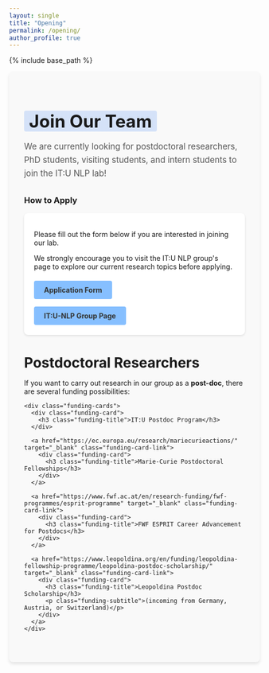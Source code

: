 ```yaml
---
layout: single
title: "Opening"
permalink: /opening/
author_profile: true
---
```


{% include base_path %}

<div class="opening-container">
  <div class="opening-header">
    <h1><span class="highlight">Join Our Team</span></h1>
    <p class="lead">We are currently looking for postdoctoral researchers, PhD students, visiting students, and intern students to join the IT:U NLP lab!</p>
  </div>

  <h3>How to Apply</h3>
  <div class="opening-application">
    <div class="application-card">
      <div class="card-content">
        <p>Please fill out the form below if you are interested in joining our lab.</p>
        <p>We strongly encourage you to visit the IT:U NLP group's page to explore our current research topics before applying.</p>
        <div class="button-container">
          <a href="https://docs.google.com/forms/d/e/1FAIpQLSfVnllFyucGh7IdlUMiz_R7Q4IUucIQqzlyC7KB9Vs7CnDPVQ/viewform" class="btn btn-custom">Application Form</a>
          <a href="https://it-u.at/en/research/research-groups/natural-language-processing/" class="btn btn-custom">IT:U-NLP Group Page</a>
        </div>
      </div>
    </div>
  </div>

  <div class="opening-positions">
    <h1>Postdoctoral Researchers</h1>
    <p>If you want to carry out research in our group as a <strong>post-doc</strong>, there are several funding possibilities:</p>
    
    <div class="funding-cards">
      <div class="funding-card">
        <h3 class="funding-title">IT:U Postdoc Program</h3>
      </div>
      
      <a href="https://ec.europa.eu/research/mariecurieactions/" target="_blank" class="funding-card-link">
        <div class="funding-card">
          <h3 class="funding-title">Marie-Curie Postdoctoral Fellowships</h3>
        </div>
      </a>
      
      <a href="https://www.fwf.ac.at/en/research-funding/fwf-programmes/esprit-programme" target="_blank" class="funding-card-link">
        <div class="funding-card">
          <h3 class="funding-title">FWF ESPRIT Career Advancement for Postdocs</h3>
        </div>
      </a>
      
      <a href="https://www.leopoldina.org/en/funding/leopoldina-fellowship-programme/leopoldina-postdoc-scholarship/" target="_blank" class="funding-card-link">
        <div class="funding-card">
          <h3 class="funding-title">Leopoldina Postdoc Scholarship</h3>
          <p class="funding-subtitle">(incoming from Germany, Austria, or Switzerland)</p>
        </div>
      </a>
    </div>
  </div>
</div>

<style>
  .opening-container {
    background-color: #f9f9f9;
    border-radius: 8px;
    padding: 30px;
    margin-bottom: 30px;
    box-shadow: 0 4px 6px rgba(0, 0, 0, 0.1);
  }

  .opening-header {
    text-align: left;
    margin-bottom: 30px;
  }

  .opening-header h1 {
    font-size: 2.5em;
    margin-bottom: 15px;
  }

  .highlight {
    background: linear-gradient(120deg, rgba(66, 133, 244, 0.2) 0%, rgba(66, 133, 244, 0.2) 100%);
    padding: 0 10px;
    border-radius: 4px;
  }

  .lead {
    font-size: 1.2em;
    line-height: 1.6;
    color: #555;
  }

  .opening-application, .opening-positions {
    margin-bottom: 30px;
  }

  .application-card {
    background-color: white;
    border-radius: 8px;
    overflow: hidden;
    box-shadow: 0 2px 4px rgba(0, 0, 0, 0.1);
    margin-bottom: 20px;
  }

  .card-content {
    padding: 20px;
  }

  .button-container {
    display: flex;
    flex-direction: column;
    align-items: flex-start;
    gap: 15px;
    margin-top: 20px;
  }

  .btn {
    display: inline-block;
    padding: 10px 20px;
    border-radius: 4px;
    text-decoration: none !important;
    font-weight: bold;
    transition: background-color 0.3s;
  }

  .btn-custom {
    background-color: #86bfff;
    color: #333;
  }

  .btn-custom:hover {
    background-color: #6baeff;
    text-decoration: none !important;
  }

  .opening-positions h1 {
    margin-bottom: 15px;
    font-size: 2em;
  }

  .funding-cards {
    display: flex;
    flex-direction: column;
    gap: 20px;
    margin-top: 20px;
  }

  .funding-card {
    background-color: white;
    border-radius: 8px;
    padding: 20px;
    box-shadow: 0 2px 4px rgba(0, 0, 0, 0.1);
  }

  .funding-card-link {
    text-decoration: none !important;
    color: inherit;
    display: block;
  }

  .funding-card-link:hover {
    text-decoration: none !important;
  }

  .funding-card-link:hover .funding-card {
    box-shadow: 0 4px 8px rgba(0, 0, 0, 0.15);
    transform: translateY(-2px);
    transition: all 0.3s ease;
  }

  .funding-title {
    margin: 0;
    font-size: 1.2em;
    color: #333;
  }

  .funding-subtitle {
    margin-top: 8px;
    font-size: 0.9em;
    color: #666;
  }

  @media (max-width: 768px) {
    .opening-container {
      padding: 20px;
    }
    
    .opening-header h1 {
      font-size: 2em;
    }
  }
</style>
